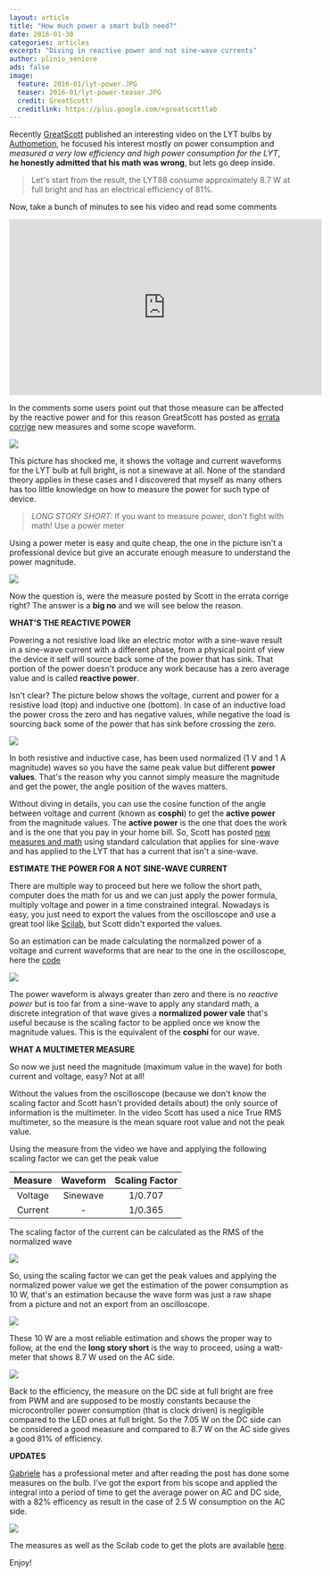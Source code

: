 ```yaml
---
layout: article
title: "How much power a smart bulb need?"
date: 2016-01-30
categories: articles
excerpt: "Diving in reactive power and not sine-wave currents"
author: plinio_seniore
ads: false
image:
  feature: 2016-01/lyt-power.JPG
  teaser: 2016-01/lyt-power-teaser.JPG
  credit: GreatScott!
  creditlink: https://plus.google.com/+greatscottlab
---
```


Recently [GreatScott](https://plus.google.com/+greatscottlab) published an interesting video on the LYT bulbs by [Authometion](http://authometion.com/), he focused his interest mostly on power consumption and *measured a very low efficiency and high power consumption for the LYT*, **he honestly admitted that his math was wrong**, but lets go deep inside.

> Let's start from the result, the LYT88 consume approximately 8.7 W at full bright and has an electrical efficiency of 81%. 

Now, take a bunch of minutes to see his video and read some comments
<iframe width="560" height="315" src="https://www.youtube.com/embed/g0F-rFhNZGU" frameborder="0" allowfullscreen></iframe>

In the comments some users point out that those measure can be affected by the reactive power and for this reason GreatScott has posted as [errata corrige](https://plus.google.com/+greatscottlab/posts/7opXdvYK7Sf) new measures and some scope waveform.

![](http://souliss.net/images/2016-01/lyt-current.JPG?raw=true)

This picture has shocked me, it shows the voltage and current waveforms for the LYT bulb at full bright, is not a sinewave at all. None of the standard theory applies in these cases and I discovered that myself as many others has too little knowledge on how to measure the power for such type of device.

> *LONG STORY SHORT:* If you want to measure power, don't fight with math! Use a power meter

Using a power meter is easy and quite cheap, the one in the picture isn't a professional device but give an accurate enough measure to understand the power magnitude.

![](http://souliss.net/images/2016-01/power-meter.jpg?raw=true)

Now the question is, were the measure posted by Scott in the errata corrige right? The answer is a **big no** and we will see below the reason.

**WHAT'S THE REACTIVE POWER**

Powering a not resistive load like an electric motor with a sine-wave result in a sine-wave current with a different phase, from a physical point of view the device it self will source back some of the power that has sink. That portion of the power doesn't produce any work because has a zero average value and is called **reactive power**.

Isn't clear? The picture below shows the voltage, current and power for a resistive load (top) and inductive one (bottom). In case of an inductive load the power cross the zero and has negative values, while negative the load is sourcing back some of the power that has sink before crossing the zero.

![](http://souliss.net/images/2016-01/Sinewave-power.png?raw=true)

In both resistive and inductive case, has been used normalized (1 V and 1 A magnitude) waves so you have the same peak value but different **power values**. That's the reason why you cannot simply measure the magnitude and get the power, the angle position of the waves matters.

Without diving in details, you can use the cosine function of the angle between voltage and current (known as **cosphi**) to get the **active power** from the magnitude values. The **active power** is the one that does the work and is the one that you pay in your home bill.
So, Scott has posted [new measures and math](https://plus.google.com/+greatscottlab/posts/7opXdvYK7Sf) using standard calculation that applies for sine-wave and has applied to the LYT that has a current that isn't a sine-wave. 

**ESTIMATE THE POWER FOR A NOT SINE-WAVE CURRENT**

There are multiple way to proceed but here we follow the short path, computer does the math for us and we can just apply the power formula, multiply voltage and power in a time constrained integral. Nowadays is easy, you just need to export the values from the oscilloscope and use a great tool like [Scilab](http://www.scilab.org/), but Scott didn't exported the values.

So an estimation can be made calculating the normalized power of a voltage and current waveforms that are near to the one in the oscilloscope, here the [code](https://github.com/plinioseniore/lyt-current-estimation/tree/master)

![](http://souliss.net/images/2016-01/Normalized-power.png?raw=true)

The power waveform is always greater than zero and there is no *reactive power* but is too far from a sine-wave to apply any standard math, a discrete integration of that wave gives a **normalized power vale** that's useful because is the scaling factor to be applied once we know the magnitude values. This is the equivalent of the **cosphi** for our wave.

**WHAT A MULTIMETER MEASURE**

So now we just need the magnitude (maximum value in the wave) for both current and voltage, easy? Not at all!

Without the values from the oscilloscope (because we don't know the scaling factor and Scott hasn't provided details about) the only source of information is the multimeter. In the video Scott has used a nice True RMS multimeter, so the measure is the mean square root value and not the peak value.

Using the measure from the video we have and applying the following scaling factor we can get the peak value

| Measure | Waveform | Scaling Factor |
|:---:|:---:|:---:|
| Voltage | Sinewave | 1/0.707 | 
| Current | - | 1/0.365 |

The scaling factor of the current can be calculated as the RMS of the normalized wave

![](http://souliss.net/images/2016-01/current-rms.png?raw=true)

So, using the scaling factor we can get the peak values and applying the normalized power value we get the estimation of the power consumption as 10 W, that's an estimation because the wave form was just a raw shape from a picture and not an export from an oscilloscope. 

![](http://souliss.net/images/2016-01/Power-math.png?raw=true)

These 10 W are a most reliable estimation and shows the proper way to follow, at the end the **long story short** is the way to proceed, using a watt-meter that shows 8.7 W used on the AC side.

![](http://souliss.net/images/2016-01/Measures.png?raw=true)

Back to the efficiency, the measure on the DC side at full bright are free from PWM and are supposed to be mostly constants because the microcontroller power consumption (that is clock driven) is negligible compared to the LED ones at full bright. So the 7.05 W on the DC side can be considered a good measure and compared to 8.7 W on the AC side gives a good 81% of efficiency.

**UPDATES**

[Gabriele](https://github.com/orgs/souliss/people/ribico) has a professional meter and after reading the post has done some measures on the bulb. I've got the export from his scope and applied the integral into a period of time to get the average power on AC and DC side, with a 82% efficency as result in the case of 2.5 W consumption on the AC side.

![](http://souliss.net/images/2016-01/Measured-AC-power.png?raw=true)

The measures as well as the Scilab code to get the plots are available [here](https://github.com/plinioseniore/reactive_power).

Enjoy! 
